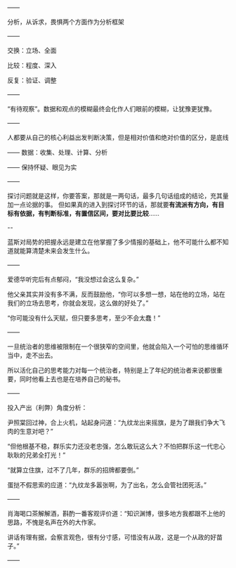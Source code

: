 ——

分析，从诉求，畏惧两个方面作为分析框架

——

交换：立场、全面

比较：程度、深入

反复：验证、调整

——

“有待观察”。数据和观点的模糊最终会化作人们眼前的模糊，让犹豫更犹豫。

——

人都要从自己的核心利益出发判断决策，但是相对价值和绝对价值的区分，是底线

——
数据：收集、处理、计算、分析

——
保持怀疑、眼见为实

——

探讨问题就是这样，你要答案，那就是一两句话，最多几句话组成的结论，充其量加一点论据的事。
但如果真的进入到探讨环节的话，那就要**有流派有方向，有目标有依据，有判断标准，有置信区间，要对比要比较**……

--

蓝斯对局势的把握永远是建立在他掌握了多少情报的基础上，他不可能什么都不知道就能算清楚未来会发生什么。

——

爱德华听完后有点郁闷，“我没想过会这么复杂。”

他父亲其实并没有多不满，反而鼓励他，“你可以多想一想，站在他的立场，站在我们的立场去思考，你就会发现，这么做的好处了。”

“你可能没有什么天赋，但只要多思考，至少不会太蠢！”

——

一旦统治者的思维被限制在一个很狭窄的空间里，他就会陷入一个可怕的思维循环当中，走不出去。

所以活化自己的思考能力对每一个统治者，特别是上了年纪的统治者来说都很重要，同时他看上去也是在培养自己的秘书。

——

投入产出（利弊）角度分析：

尹照棠回过神，合上火机，站起身问道：“九纹龙出来摇旗，是为了跟我们争大飞肉的生意对吧？”

“但他根基不稳，群乐实力还没老忠强，怎么敢玩这么大？不怕把群乐这一代忠心耿耿的兄弟全打光！”

“就算立住旗，过不了几年，群乐的招牌都要倒。”

蛋挞不假思索的应道：“九纹龙多嚣张啊，为了出名，怎么会管社团死活。”

——

肖海喝口茶解解酒，斟酌一番客观评价道：“知识渊博，很多地方我都跟不上他的思路，不愧是名声在外的大作家。

讲话有理有据，会察言观色，很有分寸感，可惜没有从政，这是一个从政的好苗子。”

——

